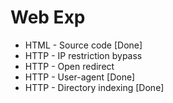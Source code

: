# Web Exp

- HTML - Source code [Done]
- HTTP - IP restriction bypass
- HTTP - Open redirect
- HTTP - User-agent [Done]
- HTTP - Directory indexing [Done]
